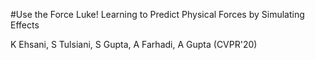 #Use the Force Luke! Learning to Predict Physical Forces by Simulating Effects 

K Ehsani, S Tulsiani, S Gupta, A Farhadi, A Gupta (CVPR'20)

